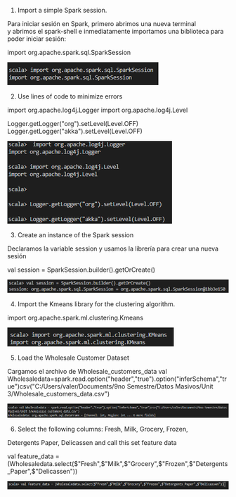 1. Import a simple Spark session.

Para iniciar sesión en Spark, primero abrimos una nueva terminal  
y abrimos el spark-shell e inmediatamente importamos una biblioteca para poder iniciar sesión:

import org.apache.spark.sql.SparkSession

![img](https://github.com/israelpablo/DatoMasivos/blob/Unit3/Unit3/Evaluation/session.png)

2. Use lines of code to minimize errors

import org.apache.log4j.Logger
import org.apache.log4j.Level

Logger.getLogger("org").setLevel(Level.OFF)
Logger.getLogger("akka").setLevel(Level.OFF)

![img](https://github.com/israelpablo/DatoMasivos/blob/Unit3/Unit3/Evaluation/errors.png)

3. Create an instance of the Spark session

Declaramos la variable session y usamos la librería para crear una nueva sesión

val session = SparkSession.builder().getOrCreate()

![img](https://github.com/israelpablo/DatoMasivos/blob/Unit3/Unit3/Evaluation/instance%20session.png)

4. Import the Kmeans library for the clustering algorithm.

import org.apache.spark.ml.clustering.Kmeans

![img](https://github.com/israelpablo/DatoMasivos/blob/Unit3/Unit3/Evaluation/library.png)

5. Load the Wholesale Customer Dataset

Cargamos el archivo de Wholesale_customers_data
val Wholesaledata=spark.read.option("header","true").option("inferSchema","true")csv("C:/Users/valer/Documents/9no Semestre/Datos Masivos/Unit 3/Wholesale_customers_data.csv")

![img](https://github.com/israelpablo/DatoMasivos/blob/Unit3/Unit3/Evaluation/cargar%20dataset.png)

6. Select the following columns: Fresh, Milk, Grocery, Frozen, 

Detergents Paper, Delicassen and call this set feature data

val feature_data = (Wholesaledata.select($"Fresh",$"Milk",$"Grocery",$"Frozen",$"Detergents_Paper",$"Delicassen"))

![img](https://github.com/israelpablo/DatoMasivos/blob/Unit3/Unit3/Evaluation/feature_data.png)

